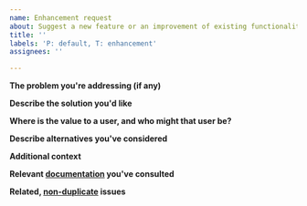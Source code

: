 ```yaml
---
name: Enhancement request
about: Suggest a new feature or an improvement of existing functionality.
title: ''
labels: 'P: default, T: enhancement'
assignees: ''

---
```


<!--(Please use this issue template. Do not delete it.)-->
<!--(Before filing this report, please read: https://www.qubes-os.org/doc/reporting-bugs/)-->

**The problem you're addressing (if any)**
<!--(A clear and concise description of the problem, if any, that this enhancement is intended to address.)-->



**Describe the solution you'd like**
<!--(If you have something in mind, a clear and concise description of what you want to happen. If you don't have something in mind, indicate as much.)-->



**Where is the value to a user, and who might that user be?**
<!--(Which users is this most likely to benefit? What user needs does this address? How might a user summarize this change or new thing?)-->



**Describe alternatives you've considered**
<!--(A clear and concise description of any alternative solutions or features you've considered.)-->



**Additional context**
<!--(Add any other context or screenshots about the feature request here.)-->



**Relevant [documentation](https://www.qubes-os.org/doc/) you've consulted**
<!--(A list of links to the Qubes documentation (or other relevant software documentation) pages you have already consulted.)-->



**Related, [non-duplicate](https://www.qubes-os.org/doc/reporting-bugs/#new-issues-should-not-be-duplicates-of-existing-issues) issues**
<!--(A list of links to other bug reports, feature requests, or tasks in the qubes-issues tracker. Do not describe any other unreported bugs, features, or tasks here.)-->


